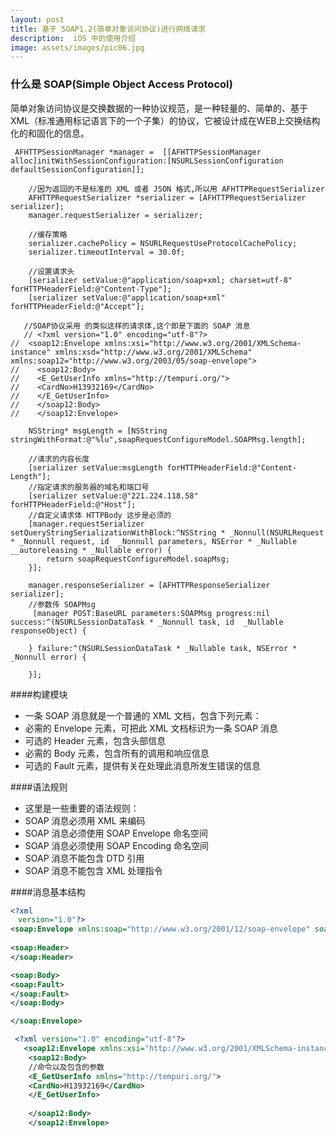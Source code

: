 ```yaml
---
layout: post
title: 基于 SOAP1.2(简单对象访问协议)进行网络请求
description:  iOS 中的使用介绍
image: assets/images/pic06.jpg
---
```


###  什么是 SOAP(Simple Object Access Protocol)
简单对象访问协议是交换数据的一种协议规范，是一种轻量的、简单的、基于XML（标准通用标记语言下的一个子集）的协议，它被设计成在WEB上交换结构化的和固化的信息。

```ObjC
 AFHTTPSessionManager *manager =  [[AFHTTPSessionManager alloc]initWithSessionConfiguration:[NSURLSessionConfiguration defaultSessionConfiguration]];
 
    //因为返回的不是标准的 XML 或者 JSON 格式,所以用 AFHTTPRequestSerializer
    AFHTTPRequestSerializer *serializer = [AFHTTPRequestSerializer serializer];
    manager.requestSerializer = serializer;
    
    //缓存策略
    serializer.cachePolicy = NSURLRequestUseProtocolCachePolicy;
    serializer.timeoutInterval = 30.0f;
    
    //设置请求头
    [serializer setValue:@"application/soap+xml; charset=utf-8" forHTTPHeaderField:@"Content-Type"];
    [serializer setValue:@"application/soap+xml" forHTTPHeaderField:@"Accept"];
   
   //SOAP协议采用 的类似这样的请求体,这个即是下面的 SOAP 消息
   // <?xml version="1.0" encoding="utf-8"?>
//  <soap12:Envelope xmlns:xsi="http://www.w3.org/2001/XMLSchema-instance" xmlns:xsd="http://www.w3.org/2001/XMLSchema" xmlns:soap12="http://www.w3.org/2003/05/soap-envelope">
//    <soap12:Body>
//    <E_GetUserInfo xmlns="http://tempuri.org/">
//    <CardNo>H13932169</CardNo>
//    </E_GetUserInfo>
//    </soap12:Body>
//    </soap12:Envelope>

    NSString* msgLength = [NSString stringWithFormat:@"%lu",soapRequestConfigureModel.SOAPMsg.length];
    
    //请求的内容长度
    [serializer setValue:msgLength forHTTPHeaderField:@"Content-Length"];
    //指定请求的服务器的域名和端口号
    [serializer setValue:@"221.224.118.58" forHTTPHeaderField:@"Host"];
    //自定义请求体 HTTPBody 这步是必须的
    [manager.requestSerializer setQueryStringSerializationWithBlock:^NSString * _Nonnull(NSURLRequest * _Nonnull request, id  _Nonnull parameters, NSError * _Nullable __autoreleasing * _Nullable error) {
        return soapRequestConfigureModel.soapMsg;
    }];

    manager.responseSerializer = [AFHTTPResponseSerializer serializer];
    //参数传 SOAPMsg
     [manager POST:BaseURL parameters:SOAPMsg progress:nil success:^(NSURLSessionDataTask * _Nonnull task, id  _Nullable responseObject) {
        
    } failure:^(NSURLSessionDataTask * _Nullable task, NSError * _Nonnull error) {
        
    }];
```

####构建模块
- 一条 SOAP 消息就是一个普通的 XML 文档，包含下列元素：
- 必需的 Envelope 元素，可把此 XML 文档标识为一条 SOAP 消息
- 可选的 Header 元素，包含头部信息
- 必需的 Body 元素，包含所有的调用和响应信息
- 可选的 Fault 元素，提供有关在处理此消息所发生错误的信息

####语法规则
- 这里是一些重要的语法规则：
- SOAP 消息必须用 XML 来编码
- SOAP 消息必须使用 SOAP Envelope 命名空间
- SOAP 消息必须使用 SOAP Encoding 命名空间
- SOAP 消息不能包含 DTD 引用
- SOAP 消息不能包含 XML 处理指令

####消息基本结构

```XML
<?xml
　version="1.0"?>
<soap:Envelope xmlns:soap="http://www.w3.org/2001/12/soap-envelope" soap:encodingStyle="http://www.w3.org/2001/12/soap-encoding">
 
<soap:Header>
</soap:Header>

<soap:Body>
<soap:Fault>
</soap:Fault>
</soap:Body>

</soap:Envelope>
```
```XML
 <?xml version="1.0" encoding="utf-8"?>
   <soap12:Envelope xmlns:xsi="http://www.w3.org/2001/XMLSchema-instance" xmlns:xsd="http://www.w3.org/2001/XMLSchema" xmlns:soap12="http://www.w3.org/2003/05/soap-envelope">
    <soap12:Body>
    //命令以及包含的参数
    <E_GetUserInfo xmlns="http://tempuri.org/">
    <CardNo>H13932169</CardNo>
    </E_GetUserInfo>
    
    </soap12:Body>
    </soap12:Envelope>
```


